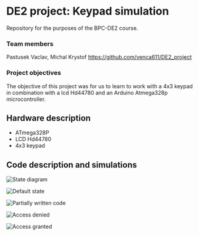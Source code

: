 # DE2 project: Keypad simulation
Repository for the purposes of the BPC-DE2 course.

### Team members
Pastusek Vaclav, Michal Krystof
https://github.com/venca611/DE2_project

### Project objectives
The objective of this project was for us to learn to work with a 4x3 keypad in combination with a lcd Hd44780 and an Arduino Atmega328p microcontroller.

## Hardware description
- ATmega328P
- LCD Hd44780
- 4x3 keypad
## Code description and simulations
![State diagram](https://github.com/venca611/DE2_project/tree/main/images/state_diagram.png "State diagram")

![Default state](https://github.com/venca611/DE2_project/tree/main/images/default_state.png "Default state")

![Partially written code](https://github.com/venca611/DE2_project/tree/main/images/paritally_written_code.png "Partially written code")

![Access denied](https://github.com/venca611/DE2_project/tree/main/images/access_denied.png "Access denied")

![Access granted](https://github.com/venca611/DE2_project/tree/main/images/access_granted.png "Access granted")
